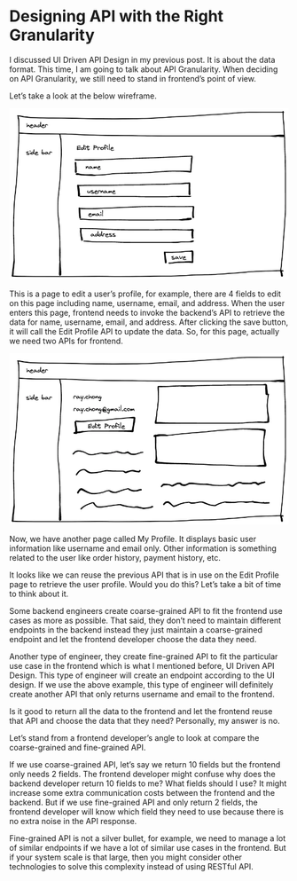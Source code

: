 # Designing API with the Right Granularity
I discussed UI Driven API Design in my previous post. It is about the data format. This time, I am going to talk about API Granularity. When deciding on API Granularity, we still need to stand in frontend’s point of view.

Let’s take a look at the below wireframe.

![](../assets/resources/api/api-design-2-1.png)

This is a page to edit a user’s profile, for example, there are 4 fields to edit on this page including name, username, email, and address. When the user enters this page, frontend needs to invoke the backend’s API to retrieve the data for name, username, email, and address. After clicking the save button, it will call the Edit Profile API to update the data. So, for this page, actually we need two APIs for frontend.

![](../assets/resources/api/api-design-2-2.png)

Now, we have another page called My Profile. It displays basic user information like username and email only. Other information is something related to the user like order history, payment history, etc.

It looks like we can reuse the previous API that is in use on the Edit Profile page to retrieve the user profile. Would you do this? Let’s take a bit of time to think about it.

Some backend engineers create coarse-grained API to fit the frontend use cases as more as possible. That said, they don’t need to maintain different endpoints in the backend instead they just maintain a coarse-grained endpoint and let the frontend developer choose the data they need.

Another type of engineer, they create fine-grained API to fit the particular use case in the frontend which is what I mentioned before, UI Driven API Design. This type of engineer will create an endpoint according to the UI design. If we use the above example, this type of engineer will definitely create another API that only returns username and email to the frontend.

Is it good to return all the data to the frontend and let the frontend reuse that API and choose the data that they need? Personally, my answer is no.

Let’s stand from a frontend developer’s angle to look at compare the coarse-grained and fine-grained API.

If we use coarse-grained API, let’s say we return 10 fields but the frontend only needs 2 fields. The frontend developer might confuse why does the backend developer return 10 fields to me? What fields should I use? It might increase some extra communication costs between the frontend and the backend. But if we use fine-grained API and only return 2 fields, the frontend developer will know which field they need to use because there is no extra noise in the API response.

Fine-grained API is not a silver bullet, for example, we need to manage a lot of similar endpoints if we have a lot of similar use cases in the frontend. But if your system scale is that large, then you might consider other technologies to solve this complexity instead of using RESTful API.